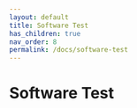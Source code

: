 ```yaml
---
layout: default
title: Software Test
has_children: true
nav_order: 8
permalink: /docs/software-test
---
```


# Software Test
